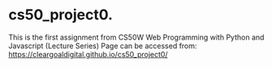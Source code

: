 # cs50_project0.
This is the first assignment from CS50W Web Programming with Python and Javascript (Lecture Series)
Page can be accessed from:  https://cleargoaldigital.github.io/cs50_project0/
